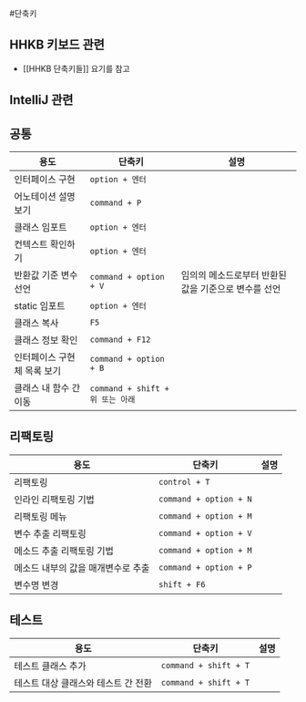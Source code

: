 #단축키
## HHKB 키보드 관련
* [[HHKB 단축키들]] 요기를 참고

## IntelliJ 관련
## 공통
| 용도                                | 단축키                           | 설명                                                 |
| ----------------------------------- | -------------------------------- | ---------------------------------------------------- |
| 인터페이스 구현                     | `option + 엔터`                  |                                                      |
| 어노테이션 설명 보기                | `command + P`                    |                                                      |
| 클래스 임포트                       | `option + 엔터`                  |                                                      |
| 컨텍스트 확인하기                   | `option + 엔터`                  |                                                      |                  |
| 반환값 기준 변수 선언               | `command + option + V`           | 임의의 메소드로부터 반환된 값을 기준으로 변수를 선언 |
| static 임포트                       | `option + 엔터`                  |                                                      |
| 클래스 복사                         | `F5`                             |                                                      |
| 클래스 정보 확인                    | `command + F12`                  |                                                      |
| 인터페이스 구현체 목록 보기         | `command + option + B`           |                                                      |
| 클래스 내 함수 간 이동              | `command + shift + 위 또는 아래` |                                                      |

## 리팩토링
| 용도                               | 단축키                 | 설명 |
| ---------------------------------- | ---------------------- | ---- |
| 리팩토링                           | `control + T`          |      |
| 인라인 리팩토링 기법               | `command + option + N` |      |
| 리팩토링 메뉴                      | `command + option + M` |      |
| 변수 추출 리팩토링                 | `command + option + V` |      |
| 메소드 추출 리팩토링 기법          | `command + option + M` |      |
| 메소드 내부의 값을 매개변수로 추출 | `command + option + P` |      |
| 변수명 변경                        | `shift + F6`                       |      |

## 테스트
| 용도                                | 단축키                           | 설명                                                 |
| ----------------------------------- | -------------------------------- | ---------------------------------------------------- |
| 테스트 클래스 추가                  | `command + shift + T`            |                                                      |
| 테스트 대상 클래스와 테스트 간 전환 | `command + shift + T`                                 |                                                      |
